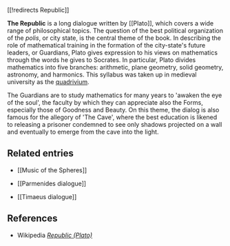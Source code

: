 [[!redirects Republic]]

**The Republic** is a long dialogue written by [[Plato]], which covers a wide range of philosophical topics. The question of the best political organization of the _polis_, or city state, is the central theme of the book. In describing the role of mathematical training in the formation of the city-state's future leaders, or Guardians, Plato gives expression to his views on mathematics through the words he gives to Socrates. In particular, Plato divides mathematics into five branches: arithmetic, plane geometry, solid geometry, astronomy, and harmonics. This syllabus was taken up in medieval university as the [quadrivium](https://en.wikipedia.org/wiki/Quadrivium).

The Guardians are to study mathematics for many years to 'awaken the eye of the soul', the faculty by which they can appreciate also the Forms, especially those of Goodness and Beauty. On this theme, the dialog is also famous for the allegory of 'The Cave', where the best education is likened to releasing a prisoner condemned to see only shadows projected on a wall and eventually to emerge from the cave into the light.

## Related entries

* [[Music of the Spheres]]

* [[Parmenides dialogue]]

* [[Timaeus dialogue]]

## References

* Wikipedia _[Republic (Plato)](https://en.wikipedia.org/wiki/Republic_%28Plato%29)_